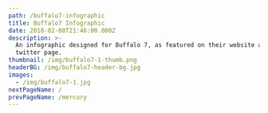 ```yaml
---
path: /buffalo7-infographic
title: Buffalo7 Infographic
date: 2018-02-08T21:46:00.000Z
description: >-
  An infographic designed for Buffalo 7, as featured on their website and
  twitter page.
thumbnail: /img/buffalo7-1-thumb.png
headerBG: /img/buffalo7-header-bg.jpg
images:
  - /img/buffalo7-1.jpg
nextPageName: /
prevPageName: /mercury
---
```



